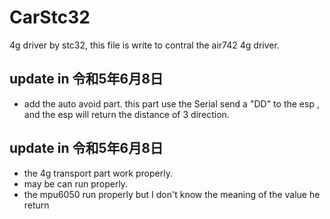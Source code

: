 # CarStc32
4g driver by stc32, 
this file is write to contral the air742 4g driver.
## update in 令和5年6月8日
* add the auto avoid part.
this part use the Serial send a "DD" to the esp , and the esp will return the distance of 3 direction.
## update in 令和5年6月8日
* the 4g transport part work properly.
* may be can run properly.
* the mpu6050 run properly but I don't know the  meaning of the value he return